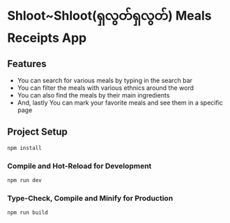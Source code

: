 # Shloot~Shloot(ရှလွတ်ရှလွတ်) Meals Receipts App

## Features

- You can search for various meals by typing in the search bar
- You can filter the meals with various ethnics around the word
- You can also find the meals by their main ingredients
- And, lastly You can mark your favorite meals and see them in a specific page

## Project Setup

```sh
npm install
```

### Compile and Hot-Reload for Development

```sh
npm run dev
```

### Type-Check, Compile and Minify for Production

```sh
npm run build
```
